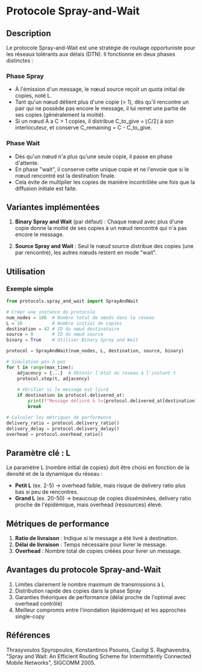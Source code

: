 # Protocole Spray-and-Wait

## Description

Le protocole Spray-and-Wait est une stratégie de routage opportuniste pour les réseaux tolérants aux délais (DTN). Il fonctionne en deux phases distinctes :

### Phase Spray
- À l'émission d'un message, le nœud source reçoit un quota initial de copies, noté L.
- Tant qu'un nœud détient plus d'une copie (> 1), dès qu'il rencontre un pair qui ne possède pas encore le message, il lui remet une partie de ses copies (généralement la moitié).
- Si un nœud A a C > 1 copies, il distribue C_to_give = ⌊C/2⌋ à son interlocuteur, et conserve C_remaining = C - C_to_give.

### Phase Wait
- Dès qu'un nœud n'a plus qu'une seule copie, il passe en phase d'attente.
- En phase "wait", il conserve cette unique copie et ne l'envoie que si le nœud rencontré est la destination finale.
- Cela évite de multiplier les copies de manière incontrôlée une fois que la diffusion initiale est faite.

## Variantes implémentées

1. **Binary Spray and Wait** (par défaut) : Chaque nœud avec plus d'une copie donne la moitié de ses copies à un nœud rencontré qui n'a pas encore le message.

2. **Source Spray and Wait** : Seul le nœud source distribue des copies (une par rencontre), les autres nœuds restent en mode "wait".

## Utilisation

### Exemple simple

```python
from protocols.spray_and_wait import SprayAndWait

# Créer une instance du protocole
num_nodes = 100  # Nombre total de nœuds dans le réseau
L = 10           # Nombre initial de copies
destination = 42 # ID du nœud destinataire
source = 0       # ID du nœud source
binary = True    # Utiliser Binary Spray and Wait

protocol = SprayAndWait(num_nodes, L, destination, source, binary)

# Simulation pas à pas
for t in range(max_time):
    adjacency = {...}  # Obtenir l'état du réseau à l'instant t
    protocol.step(t, adjacency)
    
    # Vérifier si le message est livré
    if destination in protocol.delivered_at:
        print(f"Message délivré à t={protocol.delivered_at[destination]}")
        break

# Calculer les métriques de performance
delivery_ratio = protocol.delivery_ratio()
delivery_delay = protocol.delivery_delay()
overhead = protocol.overhead_ratio()
```

## Paramètre clé : L

Le paramètre L (nombre initial de copies) doit être choisi en fonction de la densité et de la dynamique du réseau :

- **Petit L** (ex. 2-5) → overhead faible, mais risque de delivery ratio plus bas si peu de rencontres.
- **Grand L** (ex. 20-50) → beaucoup de copies disséminées, delivery ratio proche de l'épidémique, mais overhead (ressources) élevé.

## Métriques de performance

1. **Ratio de livraison** : Indique si le message a été livré à destination.
2. **Délai de livraison** : Temps nécessaire pour livrer le message.
3. **Overhead** : Nombre total de copies créées pour livrer un message.

## Avantages du protocole Spray-and-Wait

1. Limites clairement le nombre maximum de transmissions à L
2. Distribution rapide des copies dans la phase Spray
3. Garanties théoriques de performance (délai proche de l'optimal avec overhead contrôlé)
4. Meilleur compromis entre l'inondation (épidémique) et les approches single-copy

## Références

Thrasyvoulos Spyropoulos, Konstantinos Psounis, Cauligi S. Raghavendra, "Spray and Wait: An Efficient Routing Scheme for Intermittently Connected Mobile Networks", SIGCOMM 2005.
